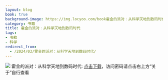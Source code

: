 ```yaml
---
layout: blog
book: true
background-image: https://img.locyoo.com/book霍金的派对：从科学天地到数码时代.jpg
category: 书籍
title: 霍金的派对：从科学天地到数码时代
tags:
- 书籍
- 科学
redirect_from:
  - /2024/03/霍金的派对：从科学天地到数码时代/
---
```

![](https://img.locyoo.com/book霍金的派对：从科学天地到数码时代.jpg)
霍金的派对：从科学天地到数码时代: <a name = "ref1" href="https://url18.ctfile.com/f/50983618-1055287708-035cd6?p=3619">点击下载</a>，访问密码请点击右上方“关于”自行查看